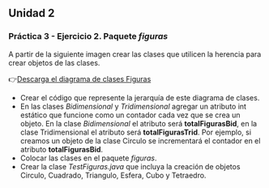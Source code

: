 ## Unidad 2
### Práctica 3 - Ejercicio 2. Paquete *figuras*

A partir de la siguiente imagen crear las clases que utilicen la herencia para 
crear objetos de las clases. 

👉[Descarga el diagrama de clases Figuras](https://github.com/mblanqueto/pruebasM/blob/main/U2_practica3_figuras.PNG)

* Crear el código que represente la jerarquía de este diagrama de clases.
* En las clases _Bidimensional_ y _Tridimensional_ agregar un atributo int estático que funcione como un contador cada vez que se crea un objeto. En la clase _Bidimensional_ el atributo será __totalFigurasBid__, en la clase Tridimensional el atributo será __totalFigurasTrid__. Por ejemplo, si creamos un objeto de la clase Circulo se incrementará el contador en el atributo __totalFigurasBid__.
* Colocar las clases en el paquete _figuras_.
* Crear la clase _TestFiguras.java_ que incluya la creación de objetos Circulo, Cuadrado, Triangulo, Esfera, Cubo y Tetraedro.
